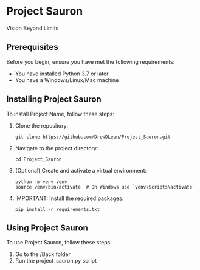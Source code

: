 
# Project Sauron

Vision Beyond Limits

## Prerequisites

Before you begin, ensure you have met the following requirements:
* You have installed Python 3.7 or later
* You have a Windows/Linux/Mac machine

## Installing Project Sauron

To install Project Name, follow these steps:

1. Clone the repository:
   ```
   git clone https://github.com/DrewDLeon/Project_Sauron.git
   ```
2. Navigate to the project directory:
   ```
   cd Project_Sauron
   ```
3. (Optional) Create and activate a virtual environment:
   ```
   python -m venv venv
   source venv/bin/activate  # On Windows use `venv\Scripts\activate`
   ```
4. IMPORTANT: Install the required packages:
   ```
   pip install -r requirements.txt
   ```

## Using Project Sauron

To use Project Sauron, follow these steps:

1. Go to the /Back folder
2. Run the project_sauron.py script